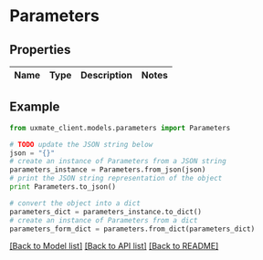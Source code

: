 # Parameters


## Properties
Name | Type | Description | Notes
------------ | ------------- | ------------- | -------------

## Example

```python
from uxmate_client.models.parameters import Parameters

# TODO update the JSON string below
json = "{}"
# create an instance of Parameters from a JSON string
parameters_instance = Parameters.from_json(json)
# print the JSON string representation of the object
print Parameters.to_json()

# convert the object into a dict
parameters_dict = parameters_instance.to_dict()
# create an instance of Parameters from a dict
parameters_form_dict = parameters.from_dict(parameters_dict)
```
[[Back to Model list]](../README.md#documentation-for-models) [[Back to API list]](../README.md#documentation-for-api-endpoints) [[Back to README]](../README.md)


